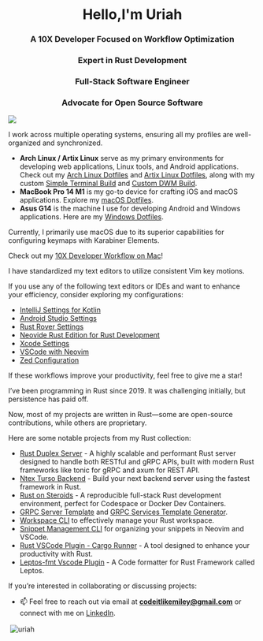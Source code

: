 <h1 align="center">Hello,I'm Uriah </h1>
<h3 align="center">A 10X Developer Focused on Workflow Optimization</h3>
<h3 align="center">Expert in Rust Development</h3>
<h3 align="center">Full-Stack Software Engineer</h3>
<h3 align="center">Advocate for Open Source Software</h3>

![](https://komarev.com/ghpvc/?username=codeitlikemiley)

I work across multiple operating systems, ensuring all my profiles are well-organized and synchronized.

- **Arch Linux / Artix Linux** serve as my primary environments for developing web applications, Linux tools, and Android applications. Check out my [Arch Linux Dotfiles](https://github.com/codeitlikemiley/huawei-mb13-dotfiles-archlinux) and [Artix Linux Dotfiles](https://github.com/codeitlikemiley/artix-dotfiles), along with my custom [Simple Terminal Build](https://github.com/codeitlikemiley/st) and [Custom DWM Build](https://github.com/codeitlikemiley/dwm).
- **MacBook Pro 14 M1** is my go-to device for crafting iOS and macOS applications. Explore my [macOS Dotfiles](https://github.com/goldcoders/mac-m1-dotfiles).
- **Asus G14** is the machine I use for developing Android and Windows applications. Here are my [Windows Dotfiles](https://github.com/goldcoders/windows-10-dotfiles).

Currently, I primarily use macOS due to its superior capabilities for configuring keymaps with Karabiner Elements.

Check out my [10X Developer Workflow on Mac](https://github.com/codeitlikemiley/10x-dev-macosx-workflow)!

I have standardized my text editors to utilize consistent Vim key motions.

If you use any of the following text editors or IDEs and want to enhance your efficiency, consider exploring my configurations:

- [IntelliJ Settings for Kotlin](https://github.com/codeitlikemiley/kotlin-settings)
- [Android Studio Settings](https://github.com/codeitlikemiley/android-studio-settings)
- [Rust Rover Settings](https://github.com/codeitlikemiley/rust-rover-settings)
- [Neovide Rust Edition for Rust Development](https://github.com/codeitlikemiley/nvim)
- [Xcode Settings](https://github.com/codeitlikemiley/xcode-settings)
- [VSCode with Neovim](https://github.com/codeitlikemiley/vscode-neovim)
- [Zed Configuration](https://github.com/codeitlikemiley/zed-config)

If these workflows improve your productivity, feel free to give me a star!

I’ve been programming in Rust since 2019. It was challenging initially, but persistence has paid off.

Now, most of my projects are written in Rust—some are open-source contributions, while others are proprietary.

Here are some notable projects from my Rust collection:

- [Rust Duplex Server](https://github.com/codeitlikemiley/duplex-server-rs) - A highly scalable and performant Rust server designed to handle both RESTful and gRPC APIs, built with modern Rust frameworks like tonic for gRPC and axum for REST API.
- [Ntex Turso Backend](https://github.com/codeitlikemiley/ntex-turso-backend) - Build your next backend server using the fastest framework in Rust.
- [Rust on Steroids](https://github.com/codeitlikemiley/rust-on-steroids) - A reproducible full-stack Rust development environment, perfect for Codespace or Docker Dev Containers.
- [GRPC Server Template](http://github.com/codeitlikemiley/server_template) and [GRPC Services Template Generator](http://github.com/codeitlikemiley/service_template).
- [Workspace CLI](http://github.com/codeitlikemiley/ws-cli) to effectively manage your Rust workspace.
- [Snippet Management CLI](https://github.com/codeitlikemiley/snipr) for organizing your snippets in Neovim and VSCode.
- [Rust VSCode Plugin - Cargo Runner](https://github.com/codeitlikemiley/cargo-runner) - A tool designed to enhance your productivity with Rust.
- [Leptos-fmt Vscode Plugin](https://github.com/codeitlikemiley/leptos-fmt) - A Code formatter for Rust Framework called Leptos. 

If you’re interested in collaborating or discussing projects:

- 📫 Feel free to reach out via email at **codeitlikemiley@gmail.com** or connect with me on [LinkedIn](https://www.linkedin.com/in/uriahg/).


<p>&nbsp;<img align="center" src="https://github-readme-stats.vercel.app/api?username=codeitlikemiley&show_icons=true" alt="uriah" /></p>

